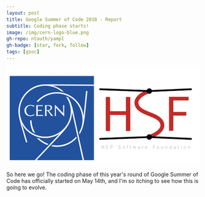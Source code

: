 ```yaml
---
layout: post
title: Google Summer of Code 2018 - Report
subtitle: Coding phase starts!
image: /img/cern-logo-blue.png
gh-repo: ntauth/yampl
gh-badge: [star, fork, follow]
tags: [gsoc]
---
```

![CERN-HSF](/img/gsoc-cern-hsf.png)


So here we go! The coding phase of this year's round of Google Summer of Code has officially started on May 14th, and I'm so itching to see how this is going to evolve.
